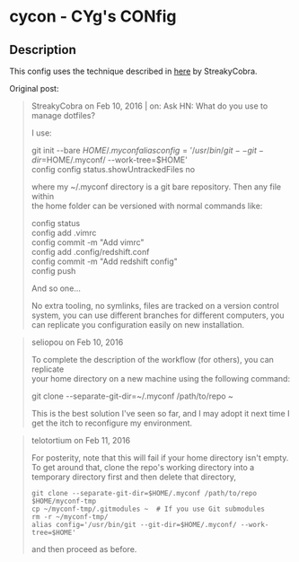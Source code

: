 # cycon - CYg's CONfig

## Description
This config uses the technique described in [here](https://news.ycombinator.com/item?id=11071754) by StreakyCobra.

Original post:
>StreakyCobra on Feb 10, 2016 | on: Ask HN: What do you use to manage dotfiles?
>                                                                              
>I use:                                                                        
>                                                                              
>    git init --bare $HOME/.myconf                                             
>    alias config='/usr/bin/git --git-dir=$HOME/.myconf/ --work-tree=$HOME'    
>    config config status.showUntrackedFiles no                                
>                                                                              
>where my ~/.myconf directory is a git bare repository. Then any file within   
>the home folder can be versioned with normal commands like:                   
>                                                                              
>    config status                                                             
>    config add .vimrc                                                         
>    config commit -m "Add vimrc"                                              
>    config add .config/redshift.conf                                          
>    config commit -m "Add redshift config"                                    
>    config push                                                               
>                                                                              
>And so one…                                                                   
>                                                                              
>No extra tooling, no symlinks, files are tracked on a version control system, 
>you can use different branches for different computers, you can replicate you 
>configuration easily on new installation.

>seliopou on Feb 10, 2016                                                      
>                                                                              
>To complete the description of the workflow (for others), you can replicate   
>your home directory on a new machine using the following command:             
>                                                                              
>   git clone --separate-git-dir=~/.myconf /path/to/repo ~                     
>                                                                              
>This is the best solution I've seen so far, and I may adopt it next time I get
>the itch to reconfigure my environment.                                       

>telotortium on Feb 11, 2016
> 
> For posterity, note that this will fail if your home directory isn't empty. To
> get around that, clone the repo's working directory into a temporary directory
> first and then delete that directory,
> 
>     git clone --separate-git-dir=$HOME/.myconf /path/to/repo $HOME/myconf-tmp
>     cp ~/myconf-tmp/.gitmodules ~  # If you use Git submodules
>     rm -r ~/myconf-tmp/
>     alias config='/usr/bin/git --git-dir=$HOME/.myconf/ --work-tree=$HOME'
> 
> and then proceed as before.
